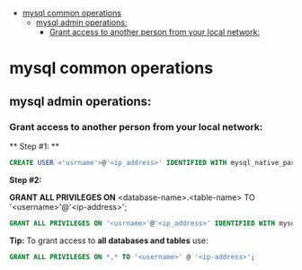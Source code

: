 <!--ts-->
   * [mysql common operations](#mysql-common-operations)
      * [mysql admin operations:](#mysql-admin-operations)
         * [Grant access to another person from your local network:](#grant-access-to-another-person-from-your-local-network)

<!-- Added by: gil_diy, at: 2018-09-25T20:07+03:00 -->

<!--te-->

# mysql common operations

## mysql admin operations:
### Grant access to another person from your local network:

** Step #1: **
```sql
CREATE USER <'usrname'>@'<ip_address>' IDENTIFIED WITH mysql_native_password BY '<password>';
```
**Step #2:**

**GRANT ALL PRIVILEGES ON** &lt;database-name&gt;.&lt;table-name&gt; TO '&lt;username&gt;'@'&lt;ip-address&gt;';

```sql
GRANT ALL PRIVILEGES ON '<usrname>'@'<ip_address>' IDENTIFIED WITH mysql_native_password BY '<password>';
```



**Tip:** To grant access to **all databases and tables** use:

```sql
GRANT ALL PRIVILEGES ON *.* TO '<username>' @ '<ip-address>';
```
